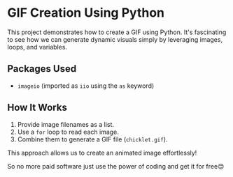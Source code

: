 # GIF Creation Using Python

This project demonstrates how to create a GIF using Python. It's fascinating to see how we can generate dynamic visuals simply by leveraging images, loops, and variables.

## **Packages Used**
- `imageio` (imported as `iio` using the `as` keyword)

## **How It Works**
1. Provide image filenames as a list.
2. Use a `for` loop to read each image.
3. Combine them to generate a GIF file (`chicklet.gif`).

This approach allows us to create an animated image effortlessly!

So no more paid software just use the power of coding and get it for free😊

